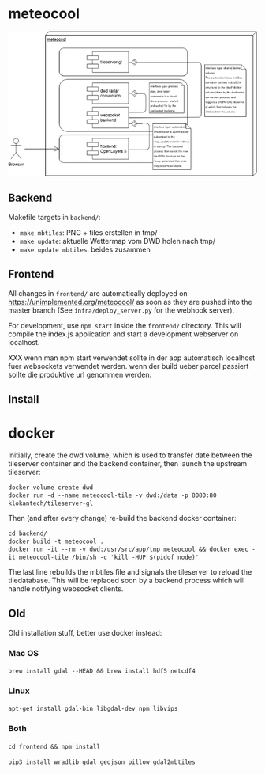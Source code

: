# meteocool

![UML Component Diagram](/doc/meteocool_component.png?raw=true "Component diagram")

## Backend

Makefile targets in ```backend/```:

 - ```make mbtiles```: PNG + tiles erstellen in tmp/
 - ```make update```: aktuelle Wettermap vom DWD holen nach tmp/
 - ```make update mbtiles```: beides zusammen

## Frontend

All changes in ```frontend/``` are automatically deployed on https://unimplemented.org/meteocool/ as soon as they are pushed into the master
branch (See ```infra/deploy_server.py``` for the webhook server).

For development, use ```npm start``` inside the ```frontend/``` directory. This will compile the index.js application and start a development
webserver on localhost.

XXX wenn man npm start verwendet sollte in der app automatisch localhost fuer websockets verwendet werden. wenn der build ueber parcel
passiert sollte die produktive url genommen werden.

## Install

# docker

Initially, create the dwd volume, which is used to transfer date between the tileserver container and the backend container, then launch the
upstream tileserver:

```
docker volume create dwd
docker run -d --name meteocool-tile -v dwd:/data -p 8080:80 klokantech/tileserver-gl
```

Then (and after every change) re-build the backend docker container:

```
cd backend/
docker build -t meteocool .
docker run -it --rm -v dwd:/usr/src/app/tmp meteocool && docker exec -it meteocool-tile /bin/sh -c 'kill -HUP $(pidof node)'
```

The last line rebuilds the mbtiles file and signals the tileserver to reload the tiledatabase. This will be replaced soon by a backend
process which will handle notifying websocket clients.

## Old

Old installation stuff, better use docker instead:

### Mac OS

```brew install gdal --HEAD && brew install hdf5 netcdf4```

### Linux

```apt-get install gdal-bin libgdal-dev npm libvips```

### Both

```cd frontend && npm install```

```pip3 install wradlib gdal geojson pillow gdal2mbtiles```
